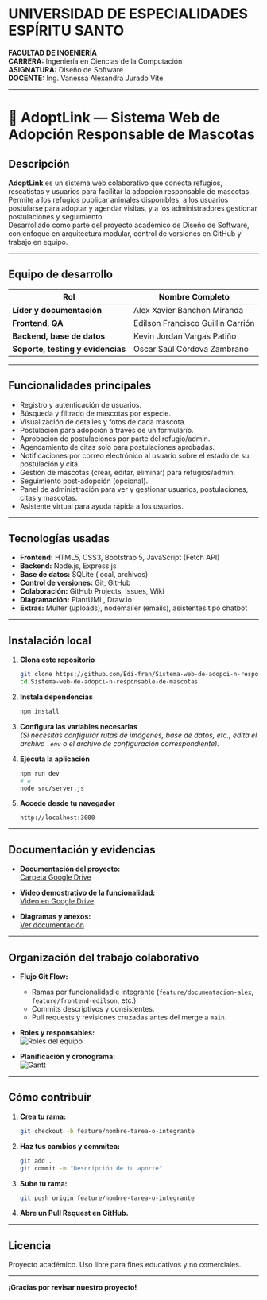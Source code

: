 # UNIVERSIDAD DE ESPECIALIDADES ESPÍRITU SANTO

**FACULTAD DE INGENIERÍA**  
**CARRERA:** Ingeniería en Ciencias de la Computación  
**ASIGNATURA:** Diseño de Software  
**DOCENTE:** Ing. Vanessa Alexandra Jurado Vite

---

# 🐾 AdoptLink — Sistema Web de Adopción Responsable de Mascotas

## Descripción

**AdoptLink** es un sistema web colaborativo que conecta refugios, rescatistas y usuarios para facilitar la adopción responsable de mascotas. Permite a los refugios publicar animales disponibles, a los usuarios postularse para adoptar y agendar visitas, y a los administradores gestionar postulaciones y seguimiento.  
Desarrollado como parte del proyecto académico de Diseño de Software, con enfoque en arquitectura modular, control de versiones en GitHub y trabajo en equipo.

---

## Equipo de desarrollo

| Rol                                    | Nombre Completo                      | 
|-----------------------------------------|--------------------------------------|
| **Líder y documentación**               | Alex Xavier Banchon Miranda          |                
| **Frontend, QA**                        | Edilson Francisco Guillin Carrión    |                
| **Backend, base de datos**              | Kevin Jordan Vargas Patiño           |                
| **Soporte, testing y evidencias**       | Oscar Saúl Córdova Zambrano          |                

---

## Funcionalidades principales

- Registro y autenticación de usuarios.
- Búsqueda y filtrado de mascotas por especie.
- Visualización de detalles y fotos de cada mascota.
- Postulación para adopción a través de un formulario.
- Aprobación de postulaciones por parte del refugio/admin.
- Agendamiento de citas solo para postulaciones aprobadas.
- Notificaciones por correo electrónico al usuario sobre el estado de su postulación y cita.
- Gestión de mascotas (crear, editar, eliminar) para refugios/admin.
- Seguimiento post-adopción (opcional).
- Panel de administración para ver y gestionar usuarios, postulaciones, citas y mascotas.
- Asistente virtual para ayuda rápida a los usuarios.

---

## Tecnologías usadas

- **Frontend:** HTML5, CSS3, Bootstrap 5, JavaScript (Fetch API)
- **Backend:** Node.js, Express.js
- **Base de datos:** SQLite (local, archivos)
- **Control de versiones:** Git, GitHub
- **Colaboración:** GitHub Projects, Issues, Wiki
- **Diagramación:** PlantUML, Draw.io
- **Extras:** Multer (uploads), nodemailer (emails), asistentes tipo chatbot

---

## Instalación local

1. **Clona este repositorio**
    ```bash
    git clone https://github.com/Edi-fran/Sistema-web-de-adopci-n-responsable-de-mascotas.git
    cd Sistema-web-de-adopci-n-responsable-de-mascotas
    ```

2. **Instala dependencias**
    ```bash
    npm install
    ```

3. **Configura las variables necesarias**  
    *(Si necesitas configurar rutas de imágenes, base de datos, etc., edita el archivo `.env` o el archivo de configuración correspondiente).*

4. **Ejecuta la aplicación**
    ```bash
    npm run dev
    # o
    node src/server.js
    ```

5. **Accede desde tu navegador**
    ```
    http://localhost:3000
    ```

---

## Documentación y evidencias

- **Documentación del proyecto:**  
  [Carpeta Google Drive](https://drive.google.com/drive/folders/1aTz-wMxiNe46pwNF0R3J2fx2dUV4k3gO?usp=sharing)

- **Video demostrativo de la funcionalidad:**  
  [Video en Google Drive](https://drive.google.com/file/d/1HkMleTKX66R50edTkEuOs-zwEl5olu5Z/view?usp=sharing)

- **Diagramas y anexos:**  
  [Ver documentación](https://drive.google.com/drive/folders/1aTz-wMxiNe46pwNF0R3J2fx2dUV4k3gO?usp=sharing)

---

## Organización del trabajo colaborativo

- **Flujo Git Flow:**  
  - Ramas por funcionalidad e integrante (`feature/documentacion-alex`, `feature/frontend-edilson`, etc.)
  - Commits descriptivos y consistentes.
  - Pull requests y revisiones cruzadas antes del merge a `main`.

- **Roles y responsables:**  
  ![Roles del equipo](docs/roles.png)

- **Planificación y cronograma:**  
  ![Gantt](docs/gantt.png)

---

## Cómo contribuir

1. **Crea tu rama:**
    ```bash
    git checkout -b feature/nombre-tarea-o-integrante
    ```
2. **Haz tus cambios y commitea:**
    ```bash
    git add .
    git commit -m "Descripción de tu aporte"
    ```
3. **Sube tu rama:**
    ```bash
    git push origin feature/nombre-tarea-o-integrante
    ```
4. **Abre un Pull Request en GitHub.**

---

## Licencia

Proyecto académico. Uso libre para fines educativos y no comerciales.

---

**¡Gracias por revisar nuestro proyecto!**

